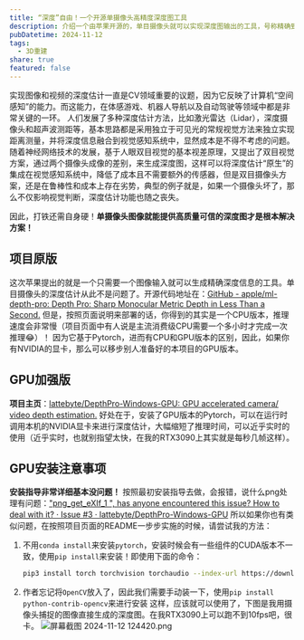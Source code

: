 ```yaml
---
title: “深度”自由！一个开源单摄像头高精度深度图工具
description: 介绍一个由苹果开源的，单目摄像头就可以实现深度图输出的工具，号称精确到发丝级！
pubDatetime: 2024-11-12
tags:
  - 3D重建
share: true
featured: false
---
```

实现图像和视频的深度估计一直是CV领域重要的议题，因为它反映了计算机“空间感知”的能力。而这能力，在体感游戏、机器人导航以及自动驾驶等领域中都是非常关键的一环。
人们发展了多种深度估计方法，比如激光雷达（Lidar），深度摄像头和超声波测距等，基本思路都是采用独立于可见光的常规视觉方法来独立实现距离测量，并将深度信息融合到视觉感知系统中，显然成本是不得不考虑的问题。随着神经网络技术的发展，基于人眼双目视觉的基本视差原理，又提出了双目视觉方案，通过两个摄像头成像的差别，来生成深度图，这样可以将深度估计“原生”的集成在视觉感知系统中，降低了成本且不需要额外的传感器，但是双目摄像头方案，还是在鲁棒性和成本上存在劣势，典型的例子就是，如果一个摄像头坏了，那么不仅影响视觉判断，深度估计功能也随之丧失。

因此，打铁还需自身硬！**单摄像头图像就能提供高质量可信的深度图才是根本解决方案！**
## 项目原版
这次苹果提出的就是一个只需要一个图像输入就可以生成精确深度信息的工具。单目摄像头的深度估计从此不是问题了。开源代码地址在：[GitHub - apple/ml-depth-pro: Depth Pro: Sharp Monocular Metric Depth in Less Than a Second.](https://github.com/apple/ml-depth-pro)
但是，按照页面说明来部署的话，你得到的其实是一个CPU版本，推理速度会非常慢（项目页面中有人说是主流消费级CPU需要一个多小时才完成一次推理😂）！
因为它基于Pytorch，进而有CPU和GPU版本的区别，因此，如果你有NVIDIA的显卡，那么可以移步别人准备好的本项目的GPU版本。
## GPU加强版
**项目主页**：[lattebyte/DepthPro-Windows-GPU: GPU accelerated camera/ video depth estimation.](https://github.com/lattebyte/DepthPro-Windows-GPU)
好处在于，安装了GPU版本的Pytorch，可以在运行时调用本机的NVIDIA显卡来进行深度估计，大幅缩短了推理时间，可以近乎实时的使用（近乎实时，也就别指望太快，在我的RTX3090上其实就是每秒几帧这样）。
## GPU安装注意事项
**安装指导非常详细基本没问题！** 按照最初安装指导去做，会报错，说什么png处理有问题：["png_get_eXIf_1 ", has anyone encountered this issue? How to deal with it? · Issue #3 · lattebyte/DepthPro-Windows-GPU](https://github.com/lattebyte/DepthPro-Windows-GPU/issues/3)
所以如果你也有类似问题，在按照项目页面的README一步步实施的时候，请尝试我的方法：
1. 不用`conda install`来安装`pytorch`，安装时候会有一些组件的CUDA版本不一致，使用`pip install`来安装！即使用下面的命令：
   ```bash
   pip3 install torch torchvision torchaudio --index-url https://download.pytorch.org/whl/cu118
	```

2. 作者忘记将`OpenCV`放入了，因此我们需要手动装一下，使用`pip install python-contrib-opencv`来进行安装
这样，应该就可以使用了，下图是我用摄像头捕捉的图像直接生成的深度图。在我RTX3090上可以跑不到10fps吧，很卡。
![屏幕截图 2024-11-12 124420.png](https://img.picui.cn/free/2024/11/12/6732dd35a44a8.png)